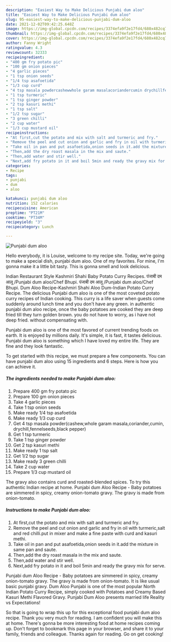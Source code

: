 ```yaml
---
description: "Easiest Way to Make Delicious Punjabi dum aloo"
title: "Easiest Way to Make Delicious Punjabi dum aloo"
slug: 95-easiest-way-to-make-delicious-punjabi-dum-aloo
date: 2021-12-02T09:42:25.648Z
image: https://img-global.cpcdn.com/recipes/3374efa9f2e17fd4/680x482cq70/punjabi-dum-aloo-recipe-main-photo.jpg
thumbnail: https://img-global.cpcdn.com/recipes/3374efa9f2e17fd4/680x482cq70/punjabi-dum-aloo-recipe-main-photo.jpg
cover: https://img-global.cpcdn.com/recipes/3374efa9f2e17fd4/680x482cq70/punjabi-dum-aloo-recipe-main-photo.jpg
author: Fanny Wright
ratingvalue: 4.3
reviewcount: 32333
recipeingredient:
- "400 gm fry potato pic"
- "100 gm onion pieces"
- "4 garlic pieces"
- "1 tsp onion seeds"
- "1/4 tsp asafoetida"
- "1/3 cup curd"
- "4 tsp masala powdercashewwhole garam masalacoriandercumin drychillfennelseedsblack pepper"
- "1 tsp turmeric"
- "1 tsp ginger powder"
- "2 tsp kasuri methi"
- "1 tsp salt"
- "1/2 tsp sugar"
- "3 green chilli"
- "2 cup water"
- "1/3 cup mustard oil"
recipeinstructions:
- "At first,cut the potato and mix with salt and turmeric and fry."
- "Remove the peel and cut onion and garlic and fry in oil with turmeric,salt and red chilli.put in mixer and make a fine paste with curd and kasuri methi."
- "Take oil in pan and put asafoetida,onion seeds in it.add the mixture in same pan and saute."
- "Then,add the dry roast masala in the mix and saute."
- "Then,add water and stir well."
- "Next,add fry potato in it and boil 5min and ready the gravy mix for serve."
categories:
- Recipe
tags:
- punjabi
- dum
- aloo

katakunci: punjabi dum aloo 
nutrition: 152 calories
recipecuisine: American
preptime: "PT21M"
cooktime: "PT34M"
recipeyield: "3"
recipecategory: Lunch

---
```



![Punjabi dum aloo](https://img-global.cpcdn.com/recipes/3374efa9f2e17fd4/680x482cq70/punjabi-dum-aloo-recipe-main-photo.jpg)

Hello everybody, it is Louise, welcome to my recipe site. Today, we're going to make a special dish, punjabi dum aloo. One of my favorites. For mine, I'm gonna make it a little bit tasty. This is gonna smell and look delicious.

Indian Restaurant Style Kashmiri Shahi Baby Potato Curry Recipes. पंजाबी दम आलू /Punjabi dum aloo/Chef Bhupi. पंजाबी दम आलू /Punjabi dum aloo/Chef Bhupi. Dum Aloo Recipe-Kashmiri Shahi Aloo Dum-Indian Potato Curry Recipe. The delicious Punjabi dum aloo is one of the most coveted potato curry recipes of Indian cooking. This curry is a life saver when guests come suddenly around lunch time and you don&#39;t have any green. in authentic punjabi dum aloo recipe, once the baby potatoes are cooked they are deep fried till they turn golden brown. you do not have to worry, as i have not deep fried. without compensating with.

Punjabi dum aloo is one of the most favored of current trending foods on earth. It is enjoyed by millions daily. It's simple, it is fast, it tastes delicious. Punjabi dum aloo is something which I have loved my entire life. They are fine and they look fantastic.


To get started with this recipe, we must prepare a few components. You can have punjabi dum aloo using 15 ingredients and 6 steps. Here is how you can achieve it.

<!--inarticleads1-->

##### The ingredients needed to make Punjabi dum aloo:

1. Prepare 400 gm fry potato pic
1. Prepare 100 gm onion pieces
1. Take 4 garlic pieces
1. Take 1 tsp onion seeds
1. Make ready 1/4 tsp asafoetida
1. Make ready 1/3 cup curd
1. Get 4 tsp masala powder(cashew,whole garam masala,coriander,cumin, drychill,fennelseeds,black pepper)
1. Get 1 tsp turmeric
1. Take 1 tsp ginger powder
1. Get 2 tsp kasuri methi
1. Make ready 1 tsp salt
1. Get 1/2 tsp sugar
1. Make ready 3 green chilli
1. Take 2 cup water
1. Prepare 1/3 cup mustard oil


The gravy also contains curd and roasted-blended spices. To try this authentic Indian recipe at home. Punjabi dum Aloo Recipe - Baby potatoes are simmered in spicy, creamy onion-tomato gravy. The gravy is made from onion-tomato. 

<!--inarticleads2-->

##### Instructions to make Punjabi dum aloo:

1. At first,cut the potato and mix with salt and turmeric and fry.
1. Remove the peel and cut onion and garlic and fry in oil with turmeric,salt and red chilli.put in mixer and make a fine paste with curd and kasuri methi.
1. Take oil in pan and put asafoetida,onion seeds in it.add the mixture in same pan and saute.
1. Then,add the dry roast masala in the mix and saute.
1. Then,add water and stir well.
1. Next,add fry potato in it and boil 5min and ready the gravy mix for serve.


Punjabi dum Aloo Recipe - Baby potatoes are simmered in spicy, creamy onion-tomato gravy. The gravy is made from onion-tomato. It is like usual basic punjabi gravy. Dum Aloo Punjabi is one of the most popular North Indian Potato Curry Recipe, simply cooked with Potatoes and Creamy Based Kasuri Methi Flavored Gravy. Punjabi Dum Aloo presents married life Reality vs Expectations! 

So that is going to wrap this up for this exceptional food punjabi dum aloo recipe. Thank you very much for reading. I am confident you will make this at home. There's gonna be more interesting food at home recipes coming up. Don't forget to bookmark this page in your browser, and share it to your family, friends and colleague. Thanks again for reading. Go on get cooking!
